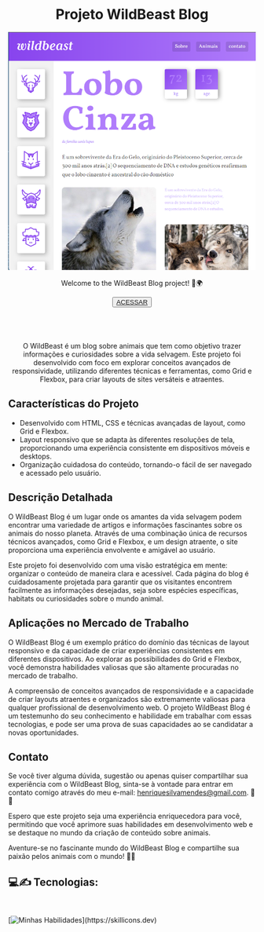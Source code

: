  <h1 align='center'>Projeto WildBeast Blog</h1>



<p align='center'> <img src='Captura de tela 2023-11-07 152443.png'> </p>
<p align='center'>Welcome to the WildBeast Blog project! 🦁🌍</p>
<p align='center'><button ><a href='https://henriquescloud.github.io/WILDBEAST/wildbeast.html' > ACESSAR </a></button></p><br><h1></h1>

<p align='center'>O WildBeast é um blog sobre animais que tem como objetivo trazer informações e curiosidades sobre a vida selvagem. Este projeto foi desenvolvido com foco em explorar conceitos avançados de responsividade, utilizando diferentes técnicas e ferramentas, como Grid e Flexbox, para criar layouts de sites versáteis e atraentes. </p>

## Características do Projeto

- Desenvolvido com HTML, CSS e técnicas avançadas de layout, como Grid e Flexbox.
- Layout responsivo que se adapta às diferentes resoluções de tela, proporcionando uma experiência consistente em dispositivos móveis e desktops. 
- Organização cuidadosa do conteúdo, tornando-o fácil de ser navegado e acessado pelo usuário.

## Descrição Detalhada

O WildBeast Blog é um lugar onde os amantes da vida selvagem podem encontrar uma variedade de artigos e informações fascinantes sobre os animais do nosso planeta. Através de uma combinação única de recursos técnicos avançados, como Grid e Flexbox, e um design atraente, o site proporciona uma experiência envolvente e amigável ao usuário.

Este projeto foi desenvolvido com uma visão estratégica em mente: organizar o conteúdo de maneira clara e acessível. Cada página do blog é cuidadosamente projetada para garantir que os visitantes encontrem facilmente as informações desejadas, seja sobre espécies específicas, habitats ou curiosidades sobre o mundo animal.

## Aplicações no Mercado de Trabalho

O WildBeast Blog é um exemplo prático do domínio das técnicas de layout responsivo e da capacidade de criar experiências consistentes em diferentes dispositivos. Ao explorar as possibilidades do Grid e Flexbox, você demonstra habilidades valiosas que são altamente procuradas no mercado de trabalho.

A compreensão de conceitos avançados de responsividade e a capacidade de criar layouts atraentes e organizados são extremamente valiosas para qualquer profissional de desenvolvimento web. O projeto WildBeast Blog é um testemunho do seu conhecimento e habilidade em trabalhar com essas tecnologias, e pode ser uma prova de suas capacidades ao se candidatar a novas oportunidades.

## Contato

Se você tiver alguma dúvida, sugestão ou apenas quiser compartilhar sua experiência com o WildBeast Blog, sinta-se à vontade para entrar em contato comigo através do meu e-mail: [henriquesilvamendes@gmail.com](mailto:henriquesilvamendes@gmail.com). 📩📧

Espero que este projeto seja uma experiência enriquecedora para você, permitindo que você aprimore suas habilidades em desenvolvimento web e se destaque no mundo da criação de conteúdo sobre animais.

Aventure-se no fascinante mundo do WildBeast Blog e compartilhe sua paixão pelos animais com o mundo! 🐾🌿




<h2>
    💻✍️ Tecnologias:
</h2>
<br>

[![Minhas Habilidades](https://skillicons.dev/icons?i=html,css,)](https://skillicons.dev)
